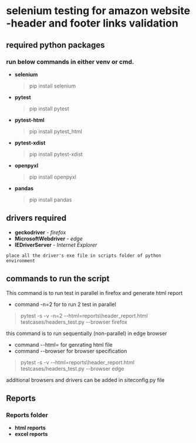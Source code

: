 # selenium testing for amazon website -header and footer links validation

## required python packages
### run below commands in either venv or cmd.

- **selenium** 
    > pip install selenium
- **pytest**
    > pip install pytest
- **pytest-html**
    > pip install pytest_html
- **pytest-xdist**
    > pip install pytest-xdist
- **openpyxl**
    > pip install openpyxl
- **pandas**
    > pip install pandas

## drivers required
- **geckodriver** - *firefox*  
- **MicrosoftWebdriver** - *edge*
- **IEDriverServer** - *Internet Explorer*

`place all the driver's exe file in scripts folder of python environment`

## commands to run the script

This command is to run test in parallel in firefox and generate html report
- command -n=2 for  to run 2 test in parallel
>  pytest -s -v -n=2 --html=reports\header_report.html testcases/headers_test.py --browser firefox


this command is to run sequentially (non-parallel) in edge browser
- command --html= for genrating html file
- command --browser for browser specification
>  pytest -s -v --html=reports\header_report.html testcases/headers_test.py --browser edge


additional browsers and drivers can be added in siteconfig.py file


## Reports
    
### Reports folder

- **html reports** 
- **excel reports**
